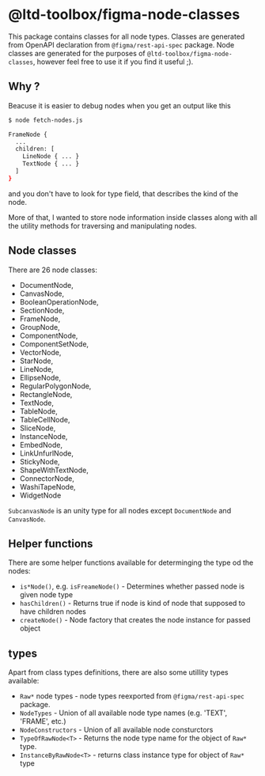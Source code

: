 # @ltd-toolbox/figma-node-classes

This package contains classes for all node types. Classes are generated from OpenAPI declaration from `@figma/rest-api-spec` package. Node classes are generated for the purposes of `@ltd-toolbox/figma-node-classes`, however feel free to use it if you find it useful ;).

## Why ?

Beacuse it is easier to debug nodes when you get an output like this 

```bash
$ node fetch-nodes.js

FrameNode {
  ...
  children: [
    LineNode { ... }
    TextNode { ... }
  ]
}
```

and you don't have to look for type field, that describes the kind of the node.

More of that, I wanted to store node information inside classes along with all the utility methods for traversing and manipulating nodes. 

## Node classes
There are 26 node classes:

- DocumentNode,
- CanvasNode,
- BooleanOperationNode,
- SectionNode,
- FrameNode,
- GroupNode,
- ComponentNode,
- ComponentSetNode,
- VectorNode,
- StarNode,
- LineNode,
- EllipseNode,
- RegularPolygonNode,
- RectangleNode,
- TextNode,
- TableNode,
- TableCellNode,
- SliceNode,
- InstanceNode,
- EmbedNode,
- LinkUnfurlNode,
- StickyNode,
- ShapeWithTextNode,
- ConnectorNode,
- WashiTapeNode,
- WidgetNode

`SubcanvasNode` is an unity type for all nodes except `DocumentNode` and `CanvasNode`.

## Helper functions 

There are some helper functions available for determinging the type od the nodes:
- `is*Node()`, e.g. `isFreameNode()` - Determines whether passed node is given node type
- `hasChildren()` - Returns true if node is kind of node that supposed to have children nodes
- `createNode()` - Node factory that creates the node instance for passed object

## types

Apart from class types definitions, there are also some utillity types available:

- `Raw*` node types - node types reexported from `@figma/rest-api-spec` package.
- `NodeTypes` - Union of all available node type names (e.g. 'TEXT', 'FRAME', etc.)
- `NodeConstructors` - Union of all available node consturctors
- `TypeOfRawNode<T>` - Returns the node type name for the object of `Raw*` type.
- `InstanceByRawNode<T>` - returns class instance type for object of `Raw*` type 
